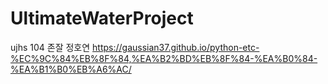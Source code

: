 # UltimateWaterProject
ujhs 104 존잘 정호연
https://gaussian37.github.io/python-etc-%EC%9C%84%EB%8F%84,%EA%B2%BD%EB%8F%84-%EA%B0%84-%EA%B1%B0%EB%A6%AC/
